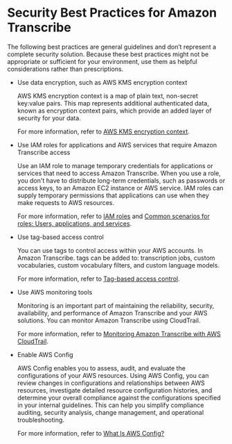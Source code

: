 # Security Best Practices for Amazon Transcribe<a name="security-best-practices"></a>

The following best practices are general guidelines and don’t represent a complete security solution\. Because these best practices might not be appropriate or sufficient for your environment, use them as helpful considerations rather than prescriptions\.
+ Use data encryption, such as AWS KMS encryption context

  AWS KMS encryption context is a map of plain text, non\-secret key:value pairs\. This map represents additional authenticated data, known as encryption context pairs, which provide an added layer of security for your data\.

  For more information, refer to [AWS KMS encryption context](data-encryption.md#kms-context)\.
+ Use IAM roles for applications and AWS services that require Amazon Transcribe access

  Use an IAM role to manage temporary credentials for applications or services that need to access Amazon Transcribe\. When you use a role, you don't have to distribute long\-term credentials, such as passwords or access keys, to an Amazon EC2 instance or AWS service\. IAM roles can supply temporary permissions that applications can use when they make requests to AWS resources\.

  For more information, refer to [IAM roles](https://docs.aws.amazon.com/IAM/latest/UserGuide/id_roles.html) and [Common scenarios for roles: Users, applications, and services](https://docs.aws.amazon.com/IAM/latest/UserGuide/id_roles_common-scenarios.html)\.
+ Use tag\-based access control

  You can use tags to control access within your AWS accounts\. In Amazon Transcribe\. tags can be added to: transcription jobs, custom vocabularies, custom vocabulary filters, and custom language models\.

  For more information, refer to [Tag\-based access control](tagging.md#tagging-access-control)\.
+ Use AWS monitoring tools

  Monitoring is an important part of maintaining the reliability, security, availability, and performance of Amazon Transcribe and your AWS solutions\. You can monitor Amazon Transcribe using CloudTrail\.

  For more information, refer to [Monitoring Amazon Transcribe with AWS CloudTrail](monitoring-transcribe-cloud-trail.md)\.
+ Enable AWS Config

  AWS Config enables you to assess, audit, and evaluate the configurations of your AWS resources\. Using AWS Config, you can review changes in configurations and relationships between AWS resources, investigate detailed resource configuration histories, and determine your overall compliance against the configurations specified in your internal guidelines\. This can help you simplify compliance auditing, security analysis, change management, and operational troubleshooting\.

  For more information, refer to [What Is AWS Config?](https://docs.aws.amazon.com/config/latest/developerguide/WhatIsConfig.html)